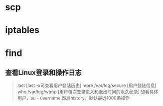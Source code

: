 # scp
# iptables
# find 

## 查看Linux登录和操作日志
> last      [last -x可查看用户登陆历史]
> more /var/log/secure   [用户登陆信息]
> who /var/log/wtmp  [用户每次登录进入和退出时间的永久纪录]
> 想看具体用户，su - username,然后history，默认最近1000条操作
> 



